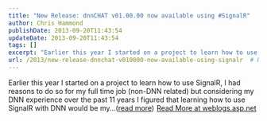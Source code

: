 ```yaml
---
title: "New Release: dnnCHAT v01.00.00 now available using #SignalR"
author: Chris Hammond
publishDate: 2013-09-20T11:43:54
updateDate: 2013-09-20T11:43:54
tags: []
excerpt: "Earlier this year I started on a project to learn how to use SignalR, I had reasons to do so for my full time job (non-DNN related) but considering my DNN experience over the past 11 years I figured that learning how to use SignalR with DNN would be my...(read more)"
url: /2013/new-release-dnnchat-v010000-now-available-using-signalr  # Use the generated URL with year
---
```

Earlier this year I started on a project to learn how to use SignalR, I had reasons to do so for my full time job (non-DNN related) but considering my DNN experience over the past 11 years I figured that learning how to use SignalR with DNN would be my...(<a href="https://weblogs.asp.net/christoc/archive/2013/09/20/new-release-dnnchat-v01-00-00-now-available-using-signalr.aspx">read more</a>)<img src="https://weblogs.asp.net/aggbug.aspx?PostID=10410715" width="1" height="1"> <a href="https://weblogs.asp.net/christoc/archive/2013/09/20/new-release-dnnchat-v01-00-00-now-available-using-signalr.aspx">Read More at weblogs.asp.net</a>
